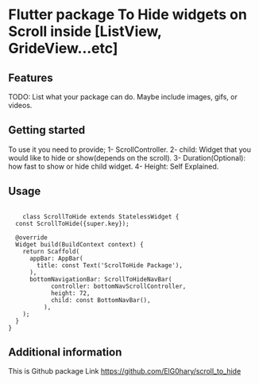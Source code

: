 
# Flutter package To Hide widgets on Scroll inside [ListView, GrideView...etc]

## Features

TODO: List what your package can do. Maybe include images, gifs, or videos.

## Getting started

To use it you need to provide;
    1- ScrollController.
    2- child: Widget that you would like to hide or show(depends on the scroll).
    3- Duration(Optional): how fast to show or hide child widget.
    4- Height: Self Explained.

## Usage

```An Example of using it with BottomNavBar:

    class ScrollToHide extends StatelessWidget {
  const ScrollToHide({super.key});

  @override
  Widget build(BuildContext context) {
    return Scaffold(
      appBar: AppBar(
        title: const Text('ScrolToHide Package'),
      ),
      bottomNavigationBar: ScrollToHideNavBar(
            controller: bottomNavScrollController,
            height: 72,
            child: const BottomNavBar(),
          ),
    );
  }
} 

```

## Additional information

This is Github package Link
<https://github.com/ElG0hary/scroll_to_hide>
